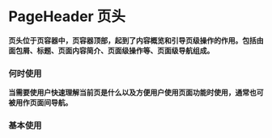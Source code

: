 # PageHeader 页头

**页头位于页容器中，页容器顶部，起到了内容概览和引导页级操作的作用。包括由面包屑、标题、页面内容简介、页面级操作等、页面级导航组成。**

### 何时使用

**当需要使用户快速理解当前页是什么以及方便用户使用页面功能时使用，通常也可被用作页面间导航。**

### 基本使用

<code src="./../../demo/PageHeader/normal-usage.demo.tsx" />
